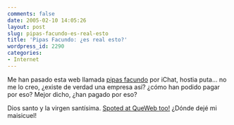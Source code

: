 ```yaml
---
comments: false
date: 2005-02-10 14:05:26
layout: post
slug: pipas-facundo-es-real-esto
title: 'Pipas Facundo: ¿es real esto?'
wordpress_id: 2290
categories:
- Internet
---
```


Me han pasado esta web llamada [pipas facundo](http://www.pipasfacundo.net) por iChat, hostia puta… no me lo creo, ¿existe de verdad una empresa así? ¿cómo han podido pagar por eso? Mejor dicho, ¿han pagado por eso?





Dios santo y la virgen santísima. [Spoted at QueWeb too!](http://www.queweb.org/2005/02/todo-un-clsico.html) ¿Dónde dejé mi maisicuel!




 
